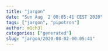 ```yaml
---
title: "jargon"
date: "Sun Aug  2 00:05:41 CEST 2020"
tags: ["jargon", "pipotron"]
author: m1ch3l
categories: ["generated"]
slug: "jargon/2020-08-02-00:05:41"
---
```



